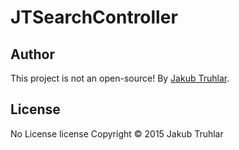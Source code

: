 # JTSearchController

## Author
This project is not an open-source!
By [Jakub Truhlar](http://kubatruhlar.cz).
    
## License
No License license
Copyright © 2015 Jakub Truhlar